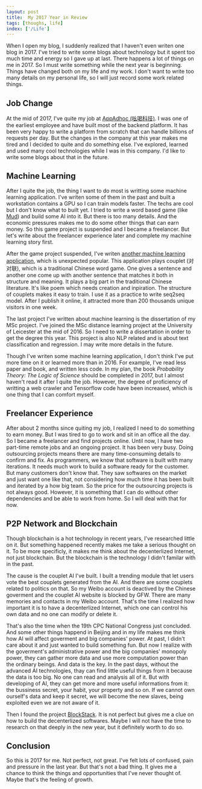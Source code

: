 ```yaml
---
layout: post
title:  My 2017 Year in Review
tags: [thoughs, life]
index: ['/Life']
---
```


When I open my blog, I suddenly realized that I haven't even writen one blog in 2017. I've tried to write some blogs about technology but it spent too much time and energy so I gave up at last. There happens a lot of things on me in 2017. So I must write something while the next year is beginning. Things have changed both on my life and my work. I don't want to write too many details on my personal life, so I will just record some work related things.

Job Change
------------

At the mid of 2017, I've quite my job at [AppAdhoc (吆喝科技)](https://www.appadhoc.com). I was one of the earliest employee and have built most of the backend platform. It has been very happy to write a platform from scratch that can handle billions of requests per day. But the changes in the company at this year makes me tired and I decided to quite and do something else. I've explored, learned and used many cool technologies while I was in this company. I'd like to write some blogs about that in the future.

Machine Learning
------------

After I quite the job, the thing I want to do most is writting some machine learning application. I've writen some of them in the past and built a workstation contains a GPU so I can train models faster. The techs are cool but I don't know what to built yet. I tried to write a word based game (like [Mud](https://en.wikipedia.org/wiki/MUD)) and build some AI into it. But there is too many details. And the economic pressures makes me to do some other things that can earn money. So this game project is suspended and I became a freelancer. But let's write about the freelancer experience later and complete my machine learning story first.

After the game project suspended, I've writen [another machine learning application](https://ai.binwang.me/couplet/), which is unexpected popular. This application plays couplet (对对联), which is a traditional Chinese word game. One gives a sentence and another one come up with another sentence that matches it both in structure and meaning. It plays a big part in the traditional Chinese literature. It's like poem which needs creation and inpiration. The structure of couplets makes it easy to train. I use it as a practice to write seq2seq model. After I publish it online, it attracted more than 200 thousands unique visitors in one week.

The last project I've written about machine learning is the dissertation of my MSc project. I've joined the MSc distance learning project at the University of Leicester at the mid of 2016. So I need to write a dissertation in order to get the degree this year. This project is also NLP related and is about text classification and regression. I may write more details in the future.

Though I've writen some machine learning application, I don't think I've put more time on it or learned more than in 2016. For example, I've read less paper and book, and written less code. In my plan, the book *Probability Theory: The Logic of Science* should be completed in 2017, but I almost haven't read it after I quite the job. However, the degree of proficiency of writting a web crawler and Tensorflow code have been increased, which is one thing that I can comfort myself.


Freelancer Experience
-----------

After about 2 months since quiting my job, I realized I need to do something to earn money. But I was tired to go to work and sit in an office all the day. So I became a freelancer and find projects online. Until now, I have two part-time remote jobs and an ongoing project. It has been very busy. Doing outsourcing projects means there are many time-consuming details to confirm and fix. As programmers, we know that software is built with many iterations. It needs much work to build a software ready for the customer. But many customers don't know that. They saw softwares on the market and just want one like that, not considering how much time it has been built and iterated by a how big team.  So the price for the outsourcing projects is not always good. However, it is something that I can do without other dependencies and be able to work from home. So I will deal with that for now.


P2P Network and Blockchain
-------------

Though blockchain is a hot technology in recent years, I've researched little on it. But something happened recently makes me take a serious thought on it. To be more specificly, it makes me think about the decenterlized Internet, not just blockchain. But the blockchain is the technology I didn't familar with in the past.

The cause is the couplet AI I've built. I built a trending module that let users vote the best couplets generated from the AI. And there are some couplets related to politics on that. So my Weibo account is deactived by the Chinese goverment and the couplet AI website is blocked by GFW. There are many memories and contacts in my Weibo account. That's the time I realized how important it is to have a decenterlized Internet, which one can control his own data and no one can modify or delete it.


That's also the time when the 19th CPC National Congress just concluded. And some other things happend in Beijing and in my life makes me think how AI will affect goverment and big companies' power. At past, I didn't care about it and just wanted to build something fun. But now I realize with the goverment's administrative power and the big companies' monopoly power, they can gather more data and use more computation power than the ordinary beings. And data is the key. In the past days, without the advanced AI technologies, thay can find little useful things from it because the data is too big. No one can read and analysis all of it. But with developing of AI, they can get more and more useful informations from it: the bussiness secret, your habit, your property and so on. If we cannot own ourself's data and keep it secret, we will become the new slaves, being exploited even we are not aware of it.

Then I found the project [BlockStack](https://blockstack.org/). It is not perfect but gives me a clue on how to build the decenterlized softwares. Maybe I will not have the time to research on that deeply in the new year, but it definitely worth to do so.


Conclusion
-------------

So this is 2017 for me. Not perfect, not great. I've felt lots of confused, pain and pressure in the last year. But that's not a bad thing. It gives me a chance to think the things and opportunities that I've never thought of. Maybe that's the feeling of growth.
